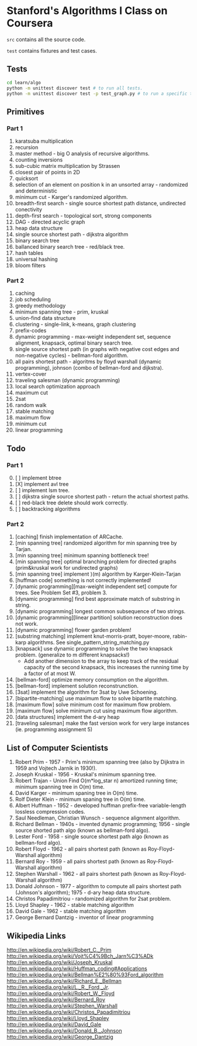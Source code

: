 # Stanford's Algorithms I Class on Coursera

`src` contains all the source code.

`test` contains fixtures and test cases.


## Tests

```bash
cd learn/algo
python -m unittest discover test # to run all tests.
python -m unittest discover test -p test_graph.py # to run a specific test case.
```

## Primitives

### Part 1
1. karatsuba multiplication
2. recursion
3. master method - big O analysis of recursive algorithms.
4. counting inversions
5. sub-cubic matrix multiplication by Strassen
6. closest pair of points in 2D
7. quicksort
8. selection of an element on position k in an unsorted array - randomized and deterministic
9. minimum cut - Karger's randomized algorithm.
10. breadth-first search - single source shortest path distance, undirected conectivity
11. depth-first search - topological sort, strong components
12. DAG - directed acyclic graph
13. heap data structure
14. single source shortest path - dijkstra algorithm
15. binary search tree
16. ballanced binary search tree - red/black tree.
17. hash tables
18. universal hashing
19. bloom filters

### Part 2
1. caching
2. job scheduling
2. greedy methodology
3. minimum spanning tree - prim, kruskal
5. union-find data structure
6. clustering - single-link, k-means, graph clustering
7. prefix-codes
8. dynamic programming - max-weight independent set, sequence alignment, knapsack, optimal binary search tree.
9. single source shortest path (in graphs with negative cost edges and non-negative cycles) - bellman-ford algorithm.
10. all pairs shortest path - algoritms by floyd warshall (dynamic programming), johnson (combo of bellman-ford and dijkstra).
11. vertex-cover
12. traveling salesman (dynamic programming)
13. local search optimization approach
14. maximum cut
15. 2sat
16. random walk
17. stable matching
18. maximum flow
19. minimum cut
20. linear programming

## Todo

### Part 1
0. [ ] implement btree
1. [X] implement avl tree
1. [ ] implement lsm tree.
3. [ ] dijkstra single source shortest path - return the actual shortest paths.
4. [ ] red-black tree delete should work correctly.
5. [ ] backtracking algorithms

### Part 2
1. [caching] finish implementation of ARCache.
2. [min spanning tree] randomized algorithm for min spanning tree by Tarjan.
4. [min spanning tree] minimum spanning bottleneck tree!
5. [min spanning tree] optimal branching problem for directed graphs (prim&kruskal work for undirected graphs)
6. [min spanning tree] implement )(m) algorithm by Karger-Klein-Tarjan
7. [huffman code] something is not correctly implemented!
8. [dynamic programming][max-weight independent set] compute for trees. See Problem Set #3, problem 3.
9. [dynamic programming] find best approximate match of substring in string.
10. [dynamic programming] longest common subsequence of two strings.
11. [dynamic programming][linear partition] solution reconstruction does not work.
12. [dynamic programming] flower garden problem!
13. [substring matching] implement knut-morris-pratt, boyer-moore, rabin-karp algorithms. See single_pattern_string_matching.py
14. [knapsack] use dynamic programming to solve the two knapsack problem. (generalize to m different knapsacks!)
    - Add another dimension to the array to keep track of the residual capacity of the second knapsack, this increases the running time by a factor of at most W.
15. [bellman-ford] optimize memory consumption on the algorithm.
16. [bellman-ford] implement solution reconstrunction.
17. [3sat] implement the algorithm for 3sat by Uwe Schoening.
18. [bipartite-matching] use maximum flow to solve bipartite matching.
19. [maximum flow] solve minimum cost for maximum flow problem.
20. [maximum flow] solve minimum cut using maximum flow algorithm.
21. [data structures] implement the d-ary heap
22. [traveling salesman] make the fast version work for very large instances (ie. programming assignment 5)

## List of Computer Scientists

1. Robert Prim - 1957 - Prim's minimum spanning tree (also by Dijkstra in 1959 and Vojtech Jarnik in 1930!).
2. Joseph Kruskal - 1956 - Kruskal's minimum spanning tree.
3. Robert Trajan - Union Find O(m\*log_star n) amortized running time; minimum spanning tree in O(m) time.
3. David Karger - minimum spaning tree in O(m) time.
3. Rolf Dieter Klein - minimum spaning tree in O(m) time.
4. Albert Huffman - 1952 - developed huffman prefix-free variable-length lossless compression codes.
5. Saul Needleman, Christian Wunsch - sequence alignment algorithm.
6. Richard Bellman - 1940s - invented dynamic programming; 1956 - single source shorted path algo (known as bellman-ford algo).
7. Lester Ford - 1958 - single source shortest path algo (known as bellman-ford algo).
8. Robert Floyd - 1962 - all pairs shortest path (known as Roy-Floyd-Warshall algorithm)
9. Bernard Roy - 1959 - all pairs shortest path (known as Roy-Floyd-Warshall algorithm)
10. Stephen Warshall - 1962 - all pairs shortest path (known as Roy-Floyd-Warshall algorithm)
10. Donald Johnson - 1977 - algorithm to compute all pairs shortest path (Johnson's algorithm); 1975 - d-ary heap data structure.
11. Christos Papadimitriou - randomized algorithm for 2sat problem.
12. Lloyd Shapley - 1962 - stable matching algorithm
13. David Gale - 1962 - stable matching algorithm
14. George Bernard Dantzig - inventor of linear programming

## Wikipedia Links

http://en.wikipedia.org/wiki/Robert_C._Prim
http://en.wikipedia.org/wiki/Vojt%C4%9Bch_Jarn%C3%ADk
http://en.wikipedia.org/wiki/Joseph_Kruskal
http://en.wikipedia.org/wiki/Huffman_coding#Applications
http://en.wikipedia.org/wiki/Bellman%E2%80%93Ford_algorithm
http://en.wikipedia.org/wiki/Richard_E._Bellman
http://en.wikipedia.org/wiki/L._R._Ford,_Jr.
http://en.wikipedia.org/wiki/Robert_W._Floyd
http://en.wikipedia.org/wiki/Bernard_Roy
http://en.wikipedia.org/wiki/Stephen_Warshall
http://en.wikipedia.org/wiki/Christos_Papadimitriou
http://en.wikipedia.org/wiki/Lloyd_Shapley
http://en.wikipedia.org/wiki/David_Gale
http://en.wikipedia.org/wiki/Donald_B._Johnson
http://en.wikipedia.org/wiki/George_Dantzig
